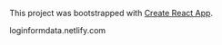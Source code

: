This project was bootstrapped with [Create React App](https://github.com/facebook/create-react-app).

loginformdata.netlify.com
